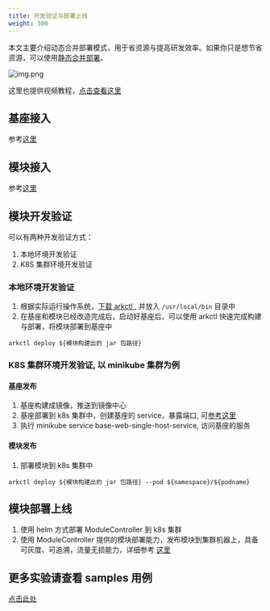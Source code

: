 ```yaml
---
title: 开发验证与部署上线
weight: 300
---
```


本文主要介绍动态合并部署模式，用于省资源与提高研发效率。如果你只是想节省资源，可以使用[静态合并部署](https://sofaserverless.gitee.io/docs/tutorials/module-development/static-merge-deployment/)。

![img.png](/img/build_and_deploy.png)

这里也提供视频教程，[点击查看这里](../../../docs/video-training/)

## 基座接入
参考[这里](../tutorials/base-create/springboot-and-sofaboot.md)

## 模块接入
参考[这里](../tutorials/module-create/springboot-and-sofaboot.md)

## 模块开发验证
可以有两种开发验证方式：
1. 本地环境开发验证
2. K8S 集群环境开发验证

### 本地环境开发验证
1. 根据实际运行操作系统，[下载 arkctl ](https://github.com/sofastack/sofa-serverless/tree/master/arkctl/bin) , 并放入 `/usr/local/bin` 目录中
2. 在基座和模块已经改造完成后，启动好基座后，可以使用 arkctl 快速完成构建与部署，将模块部署到基座中
```shell
arkctl deploy ${模块构建出的 jar 包路径}
```
### K8S 集群环境开发验证, 以 minikube 集群为例
#### 基座发布
1. 基座构建成镜像，推送到镜像中心
2. 基座部署到 k8s 集群中，创建基座的 service，暴露端口, 可[参考这里]()
3. 执行 minikube service base-web-single-host-service, 访问基座的服务

#### 模块发布
1. 部署模块到 k8s 集群中
```shell
arkctl deploy ${模块构建出的 jar 包路径} --pod ${namespace}/${podname}
```

## 模块部署上线
1. 使用 helm 方式部署 ModuleController 到 k8s 集群
2. 使用 ModuleController 提供的模块部署能力，发布模块到集群机器上，具备可灰度、可追溯，流量无损能力，详细参考 [这里](https://sofaserverless.gitee.io/docs/tutorials/module-operation/module-online-and-offline/)


## 更多实验请查看 samples 用例
[点击此处](https://github.com/sofastack/sofa-serverless/tree/master/samples)
